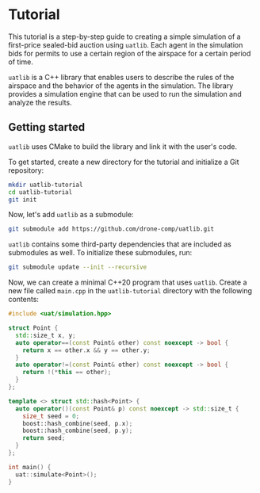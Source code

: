 # Tutorial

This tutorial is a step-by-step guide to creating a simple simulation of
a first-price sealed-bid auction using `uatlib`.  Each agent in the simulation
bids for permits to use a certain region of the airspace for a certain period
of time.

`uatlib` is a C++ library that enables users to describe the rules of the
airspace and the behavior of the agents in the simulation.  The library
provides a simulation engine that can be used to run the simulation and analyze
the results.

## Getting started

`uatlib` uses CMake to build the library and link it with the user's code.

To get started, create a new directory for the tutorial and initialize
a Git repository:

```bash
mkdir uatlib-tutorial
cd uatlib-tutorial
git init
```

Now, let's add `uatlib` as a submodule:

```bash
git submodule add https://github.com/drone-comp/uatlib.git
```

`uatlib` contains some third-party dependencies that are included as submodules
as well.  To initialize these submodules, run:

```bash
git submodule update --init --recursive
```

Now, we can create a minimal C++20 program that uses `uatlib`.  Create a new
file called `main.cpp` in the `uatlib-tutorial` directory with the following
contents:

```cpp
#include <uat/simulation.hpp>

struct Point {
  std::size_t x, y;
  auto operator==(const Point& other) const noexcept -> bool {
    return x == other.x && y == other.y;
  }
  auto operator!=(const Point& other) const noexcept -> bool {
    return !(*this == other);
  }
};

template <> struct std::hash<Point> {
  auto operator()(const Point& p) const noexcept -> std::size_t {
    size_t seed = 0;
    boost::hash_combine(seed, p.x);
    boost::hash_combine(seed, p.y);
    return seed;
  }
};

int main() {
  uat::simulate<Point>();
}
```

